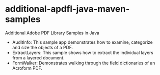 # additional-apdfl-java-maven-samples
Additional Adobe PDF Library Samples in Java

- AuditInfo: This sample app demonstrates how to examine, categorize and size the objects of a PDF. 
- ExtractLayers: This sample shows how to extract the individual layers from a layered document.
- FormWalker: Demonstrates walking through the field dictionaries of an Acroform PDF.


